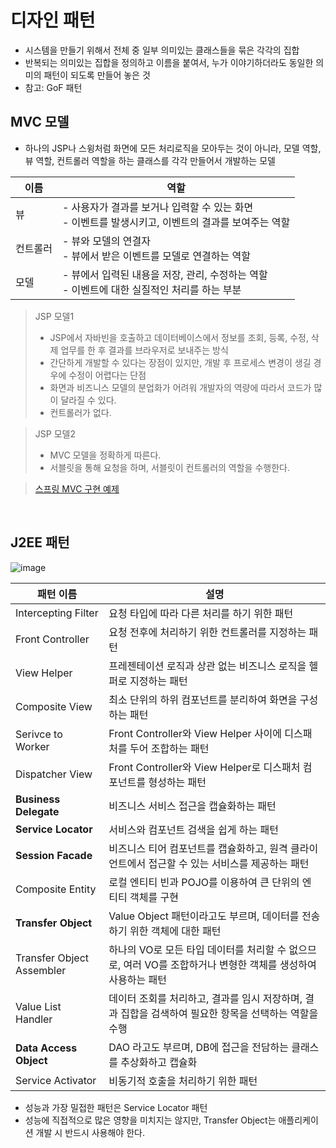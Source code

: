 # 디자인 패턴
- 시스템을 만들기 위해서 전체 중 일부 의미있는 클래스들을 묶은 각각의 집합
- 반복되는 의미있는 집합을 정의하고 이름을 붙여서, 누가 이야기하더라도 동일한 의미의 패턴이 되도록 만들어 놓은 것
- 참고: GoF 패턴

## MVC 모델
- 하나의 JSP나 스윙처럼 화면에 모든 처리로직을 모아두는 것이 아니라, 모델 역할, 뷰 역할, 컨트롤러 역할을 하는 클래스를 각각 만들어서 개발하는 모델

| 이름 | 역할 |
|---|---|
| 뷰 | - 사용자가 결과를 보거나 입력할 수 있는 화면<br> - 이벤트를 발생시키고, 이벤트의 결과를 보여주는 역할 |
| 컨트롤러 | - 뷰와 모델의 연결자<br> - 뷰에서 받은 이벤트를 모델로 연결하는 역할 |
| 모델 | - 뷰에서 입력된 내용을 저장, 관리, 수정하는 역할<br> - 이벤트에 대한 실질적인 처리를 하는 부분 |

> JSP 모델1
> - JSP에서 자바빈을 호출하고 데이터베이스에서 정보를 조회, 등록, 수정, 삭제 업무를 한 후 결과를 브라우저로 보내주는 방식
> - 간단하게 개발할 수 있다는 장점이 있지만, 개발 후 프로세스 변경이 생길 경우에 수정이 어렵다는 단점
> - 화면과 비즈니스 모델의 분업화가 어려워 개발자의 역량에 따라서 코드가 많이 달라질 수 있다.
> - 컨트롤러가 없다.

> JSP 모델2
> - MVC 모델을 정확하게 따른다.
> - 서블릿을 통해 요청을 하며, 서블릿이 컨트롤러의 역할을 수행한다.

> [스프링 MVC 구현 예제](https://github.com/hahyuning/Servlet)

<br>

## J2EE 패턴
![image](https://user-images.githubusercontent.com/60869749/147656247-d09a8bd9-ba60-4068-8a1c-f59424da7829.png)

| 패턴 이름 | 설명 |
|---|---|
| Intercepting Filter | 요청 타입에 따라 다른 처리를 하기 위한 패턴 |
| Front Controller | 요청 전후에 처리하기 위한 컨트롤러를 지정하는 패턴 |
| View Helper | 프레젠테이션 로직과 상관 없는 비즈니스 로직을 헬퍼로 지정하는 패턴 |
| Composite View | 최소 단위의 하위 컴포넌트를 분리하여 화면을 구성하는 패턴 |
| Serivce to Worker | Front Controller와 View Helper 사이에 디스패처를 두어 조합하는 패턴 |
| Dispatcher View | Front Controller와 View Helper로 디스패처 컴포넌트를 형성하는 패턴 |
| **Business Delegate** | 비즈니스 서비스 접근을 캡슐화하는 패턴 |
| **Service Locator** | 서비스와 컴포넌트 검색을 쉽게 하는 패턴 |
| **Session Facade** | 비즈니스 티어 컴포넌트를 캡슐화하고, 원격 클라이언트에서 접근할 수 있는 서비스를 제공하는 패턴 |
| Composite Entity | 로컬 엔티티 빈과 POJO를 이용하여 큰 단위의 엔티티 객체를 구현 |
| **Transfer Object** | Value Object 패턴이라고도 부르며, 데이터를 전송하기 위한 객체에 대한 패턴 |
| Transfer Object Assembler | 하나의 VO로 모든 타입 데이터를 처리할 수 없으므로, 여러 VO를 조합하거나 변형한 객체를 생성하여 사용하는 패턴 |
| Value List Handler | 데이터 조회를 처리하고, 결과를 임시 저장하며, 결과 집합을 검색하여 필요한 항목을 선택하는 역할을 수행 |
| **Data Access Object** | DAO 라고도 부르며, DB에 접근을 전담하는 클래스를 추상화하고 캡슐화 |
| Service Activator | 비동기적 호출을 처리하기 위한 패턴 |

- 성능과 가장 밀접한 패턴은 Service Locator 패턴
- 성능에 직접적으로 많은 영향을 미치지는 않지만, Transfer Object는 애플리케이션 개발 시 반드시 사용해야 한다.
